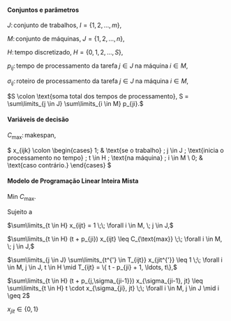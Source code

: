 #### Conjuntos e parâmetros

$J \colon \text{conjunto de trabalhos,} \; I = \{1,2,\ldots,m\},$

$M \colon \text{conjunto de máquinas,} \; J = \{1,2,\ldots,n\},$

$H \colon \text{tempo discretizado,} \; H = \{0,1,2,\ldots,S\},$

$p_{ij} \colon \text{tempo de processamento da tarefa} \; j \in J \; \text{na máquina} \; i \in M,$

$\sigma_{ij} \colon \text{roteiro de processamento da tarefa} \; j \in J \; \text{na máquina} \; i \in M,$

$S \colon \text{soma total dos tempos de processamento}, S = \sum\limits_{j \in J} \sum\limits_{i \in M} p_{ji}.$

#### Variáveis de decisão

$C_{\text{max}} \colon \text{makespan},$

$
    x_{ijk} \colon
    \begin{cases}
    1; & \text{se o trabalho} \; j \in J \; \text{inicia o processamento no tempo} \; t \in H \; \text{na máquina} \; i \in M \\
    0; & \text{caso contrário.}
    \end{cases}
$

#### Modelo de Programação Linear Inteira Mista

$\text{Min } C_{\text{max}}.$

Sujeito a

$\sum\limits_{t \in H} x_{ijt} = 1 \;\; \forall i \in M, \; j \in J,$

$\sum\limits_{t \in H} (t + p_{ji}) x_{ijt} \leq C_{\text{max}} \;\; \forall i \in M, \; j \in J,$

$\sum\limits_{j \in J} \sum\limits_{t^{'} \in T_{ijt}} x_{jit^{'}} \leq 1 \;\; \forall i \in M, j \in J, t \in H \mid T_{ijt} = \{ t - p_{ji} + 1, \ldots, t\},$

$\sum\limits_{t \in H} (t + p_{j,\sigma_{ji-1}}) x_{\sigma_{ji-1}, jt} \leq \sum\limits_{t \in H} t \cdot x_{\sigma_{ji}, jt} \;\; \forall i \in M, j \in J \mid i \geq 2$

$x_{jit} \in \{0,1\}$